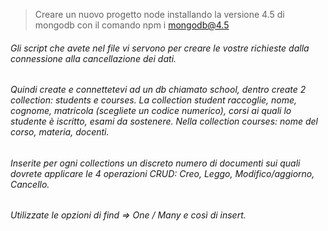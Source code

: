 
> Creare un nuovo progetto node installando la versione 4.5 di mongodb con il comando npm i mongodb@4.5

###### Gli script che avete nel file vi servono per creare le vostre richieste dalla connessione alla cancellazione dei dati. 

###### Quindi create e connettetevi ad un db chiamato school, dentro create 2 collection: students e courses. La collection student raccoglie, nome, cognome, matricola (scegliete un codice numerico), corsi ai quali lo studente è iscritto, esami da sostenere. Nella collection courses: nome del corso, materia, docenti.

###### Inserite per ogni collections un discreto numero di documenti sui quali dovrete applicare le 4 operazioni CRUD: Creo, Leggo, Modifico/aggiorno, Cancello.

###### Utilizzate le opzioni di find => One / Many e così di insert.
